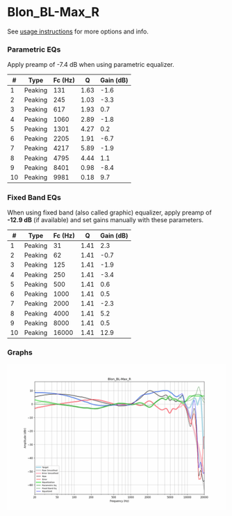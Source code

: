 # Blon_BL-Max_R
See [usage instructions](https://github.com/jaakkopasanen/AutoEq#usage) for more options and info.

### Parametric EQs
Apply preamp of -7.4 dB when using parametric equalizer.

|   # | Type    |   Fc (Hz) |    Q |   Gain (dB) |
|-----|---------|-----------|------|-------------|
|   1 | Peaking |       131 | 1.63 |        -1.6 |
|   2 | Peaking |       245 | 1.03 |        -3.3 |
|   3 | Peaking |       617 | 1.93 |         0.7 |
|   4 | Peaking |      1060 | 2.89 |        -1.8 |
|   5 | Peaking |      1301 | 4.27 |         0.2 |
|   6 | Peaking |      2205 | 1.91 |        -6.7 |
|   7 | Peaking |      4217 | 5.89 |        -1.9 |
|   8 | Peaking |      4795 | 4.44 |         1.1 |
|   9 | Peaking |      8401 | 0.98 |        -8.4 |
|  10 | Peaking |      9981 | 0.18 |         9.7 |

### Fixed Band EQs
When using fixed band (also called graphic) equalizer, apply preamp of **-12.9 dB** (if available) and set gains manually with these parameters.

|   # | Type    |   Fc (Hz) |    Q |   Gain (dB) |
|-----|---------|-----------|------|-------------|
|   1 | Peaking |        31 | 1.41 |         2.3 |
|   2 | Peaking |        62 | 1.41 |        -0.7 |
|   3 | Peaking |       125 | 1.41 |        -1.9 |
|   4 | Peaking |       250 | 1.41 |        -3.4 |
|   5 | Peaking |       500 | 1.41 |         0.6 |
|   6 | Peaking |      1000 | 1.41 |         0.5 |
|   7 | Peaking |      2000 | 1.41 |        -2.3 |
|   8 | Peaking |      4000 | 1.41 |         5.2 |
|   9 | Peaking |      8000 | 1.41 |         0.5 |
|  10 | Peaking |     16000 | 1.41 |        12.9 |

### Graphs
![](./Blon_BL-Max_R.png)
